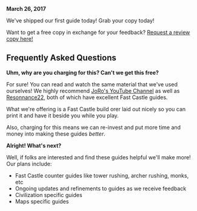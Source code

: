 **March 26, 2017**

We've shipped our first guide today! Grab your copy today! 

Want to get a free copy in exchange for your feedback? [Request a review copy here!](https://form.jotform.us/70847021084149)


## Frequently Asked Questions

**Uhm, why are you charging for this? Can't we get this free?**

For sure! You can read and watch the same material that we've used ourselves! We highly recommend [JoRo's YouTube Channel](https://www.youtube.com/channel/UC8vsQH5AUpQIrT57DgGkrMg) as well as [Resonnance22](https://www.youtube.com/channel/UCQw1tmt0jiuluT-Jv3VyLyQ), both of which have excellent Fast Castle guides. 

What we're offering is a Fast Castle build orer laid out nicely so you can print it and have it beside you while you play. 

Also, charging for this means we can re-invest and put more time and money into making these guides *better*.

**Alright! What's next?**

Well, if folks are interested and find these guides helpful we'll make more! Our plans include:

* Fast Castle counter guides like tower rushing, archer rushing, monks, etc
* Ongoing updates and refinements to guides as we receive feedback
* Civilization specific guides 
* Maps specific guides 
